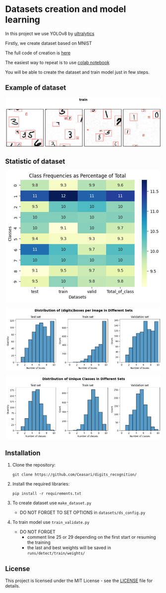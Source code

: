 # Datasets creation and model learning

In this project we use YOLOv8 by [ultralytics](https://github.com/ultralytics/ultralytics)

Firstly, we create dataset based on MNIST

The full code of creation is [here](https://github.com/Ceasari/digits_recognition/blob/main/datasets/Dataset_creation.py)

The easiest way to repeat is to use [colab notebook](https://colab.research.google.com/drive/10IZhA6NowPVrabE8AsJqztSU-ly8Pdy4?usp=sharing)

You will be able to create the dataset and train model just in few steps. 



## Example of dataset

![train imgages](img/train_ex.png)

## Statistic of dataset

![matrix](img/matrix.png)

![imgdist_digits](img/dist_digits.png)  

![distr_classes](img/distr_classes.png)

## Installation

1. Clone the repository:

    ```
    git clone https://github.com/Ceasari/digits_recognition/
    ```

2. Install the required libraries:

    ```
    pip install -r requirements.txt
    ```

3. To create dataset use `make_dataset.py`

    * DO NOT FORGET TO SET OPTIONS in `datasets/ds_config.py`

4. To train model use `train_validate.py`

    * DO NOT FORGET
        * comment line 25 or 29 depending on the first start or resuming the training
        * the last and best weights will be saved in `runs/detect/train/weights/`

## License

This project is licensed under the MIT License - see the [LICENSE](LICENSE) file for details.
